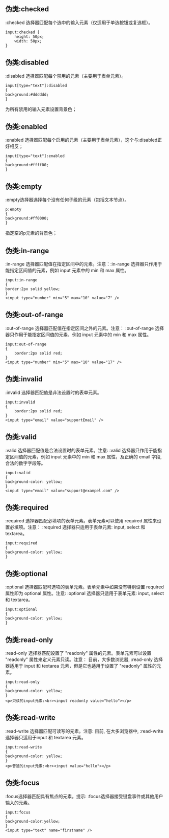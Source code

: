 ## 伪类:checked  
:checked 选择器匹配每个选中的输入元素（仅适用于单选按钮或复选框）。
```
input:checked {
    height: 50px;
    width: 50px;
}
```
## 伪类:disabled  
:disabled 选择器匹配每个禁用的元素（主要用于表单元素）。
```
input[type="text"]:disabled
{
background:#dddddd;
}
```
为所有禁用的输入元素设置背景色；


## 伪类:enabled  
:enabled 选择器匹配每个启用的元素（主要用于表单元素），这个与:disabled正好相反；
```
input[type="text"]:enabled
{
background:#ffff00;
}
```

## 伪类:empty  
:empty选择器选择每个没有任何子级的元素（包括文本节点）。
```
p:empty
{
background:#ff0000;
}
```
指定空的p元素的背景色；

## 伪类:in-range  
:in-range 选择器匹配值在指定区间中的元素。注意：:in-range 选择器只作用于能指定区间值的元素，例如 input 元素中的 min 和 max 属性。
```
input:in-range
{ 
border:2px solid yellow;
}
<input type="number" min="5" max="10" value="7" />
```

## 伪类:out-of-range  
:out-of-range 选择器匹配值在指定区间之外的元素。注意： :out-of-range 选择器只作用于能指定区间值的元素，例如 input 元素中的 min 和 max 属性。
```
input:out-of-range
{
	border:2px solid red;
}
<input type="number" min="5" max="10" value="17" />
```

## 伪类:invalid  
:invalid 选择器匹配值是非法设置时的表单元素。
```
input:invalid
{ 
    border:2px solid red;
}
<input type="email" value="supportEmail" />
```

## 伪类:valid  
:valid 选择器匹配值是合法设置时的表单元素。注意: :valid 选择器只作用于能指定区间值的元素，例如 input 元素中的 min 和 max 属性，及正确的 email 字段, 合法的数字字段等。
```
input:valid
{ 
background-color: yellow;
}
<input type="email" value="support@exampel.com" />
```

## 伪类:required  
:required 选择器匹配必填项的表单元素。表单元素可以使用 required 属性来设置必填项。注意： :required 选择器只适用于表单元素: input, select 和 textarea。
```
input:required
{ 
background-color: yellow;
}
```
## 伪类:optional
:optional 选择器匹配可选项的表单元素。表单元素中如果没有特别设置 required 属性即为 optional 属性。注意: :optional 选择器只适用于表单元素: input, select 和 textarea。
```
input:optional
{ 
background-color: yellow;
}
```

## 伪类:read-only
:read-only 选择器匹配设置了 "readonly" 属性的元素。表单元素可以设置 "readonly" 属性来定义元素只读。注意： 目前，大多数浏览器, :read-only 选择器适用于 input 和 textarea 元素，但是它也适用于设置了 "readonly" 属性的元素。
```
input:read-only
{ 
background-color: yellow;
}
<p>只读的input元素:<br><input readonly value="hello"></p>
```

## 伪类:read-write
:read-write 选择器匹配可读写的元素。注意: 目前, 在大多浏览器中, :read-write选择器只适用于input 和 textarea 元素。
```
input:read-write
{ 
background-color: yellow;
}
<p>普通的input元素:<br><input value="hello"></p>
```

## 伪类:focus
:focus选择器匹配具有焦点的元素。提示: :focus选择器接受键盘事件或其他用户输入的元素。
```
input:focus
{ 
background-color:yellow;
}
<input type="text" name="firstname" />
```


